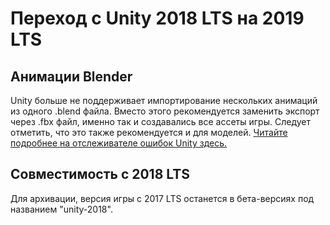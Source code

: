 Переход с Unity 2018 LTS на 2019 LTS
=============================================

Анимации Blender
------------------

Unity больше не поддерживает импортирование нескольких анимаций из одного .blend файла. Вместо этого рекомендуется заменить экспорт через .fbx файл, именно так и создавались все ассеты игры. Следует отметить, что это также рекомендуется и для моделей. [Читайте подробнее на отслеживателе ошибок Unity здесь.](https://issuetracker.unity3d.com/issues/using-multiple-animation-clips-in-blender-not-all-animation-clips-are-imported-using-a-blend-file)

Совместимость с 2018 LTS 
-------------------

Для архивации, версия игры с 2017 LTS останется в бета-версиях под названием "unity-2018".
